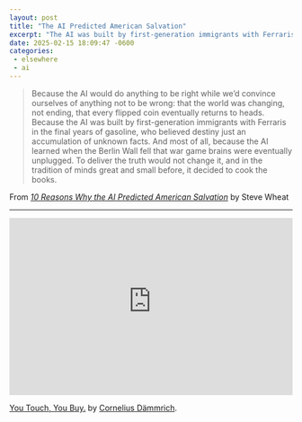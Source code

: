 ```yaml
---
layout: post
title: "The AI Predicted American Salvation"
excerpt: "The AI was built by first-generation immigrants with Ferraris in the final years of gasoline, who believed destiny just an accumulation of unknown facts"
date: 2025-02-15 18:09:47 -0600
categories: 
 - elsewhere
 - ai
---
```


> Because the AI would do anything to be right while we’d convince ourselves of anything not to be wrong: that the world was changing, not ending, that every flipped coin eventually returns to heads. Because the AI was built by first-generation immigrants with Ferraris in the final years of gasoline, who believed destiny just an accumulation of unknown facts. And most of all, because the AI learned when the Berlin Wall fell that war game brains were eventually unplugged. To deliver the truth would not change it, and in the tradition of minds great and small before, it decided to cook the books.

From _[10 Reasons Why the AI Predicted American Salvation](https://www.radonjournal.com/issue8/10-reasons-why-the-ai-predicted-american-salvation)_ by Steve Wheat

---

<iframe width="100%" height="315" src="https://www.youtube-nocookie.com/embed/Y838kggmXqg?si=Qe4Kay7g3AOiP4gF" title="YouTube video player" frameborder="0" allow="accelerometer; autoplay; clipboard-write; encrypted-media; gyroscope; picture-in-picture; web-share" referrerpolicy="strict-origin-when-cross-origin" allowfullscreen></iframe>

[You Touch, You Buy.](https://corneliusdammrich.com/youtouchyoubuy) by [Cornelius Dämmrich](https://corneliusdammrich.com).
